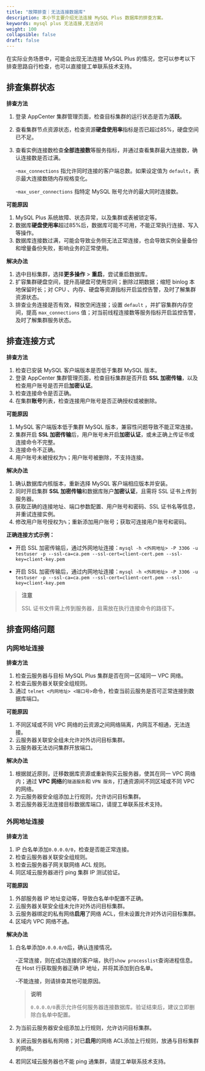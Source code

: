 ```yaml
---
title: "故障排查｜无法连接数据库"
description: 本小节主要介绍无法连接 MySQL Plus 数据库的排查方案。 
keywords: mysql plus 无法连接,无法访问
weight: 100
collapsible: false
draft: false
---
```




在实际业务场景中，可能会出现无法连接 MySQL Plus 的情况，您可以参考以下排查思路自行检查，也可以直接提工单联系技术支持。

## 排查集群状态

**排查方法** 

1. 登录 AppCenter 集群管理页面，检查目标集群的运行状态是否为**活跃**。
2. 查看集群节点资源状态，检查资源**硬盘使用率**指标是否已超过85%，硬盘空间已不足。
3. 查看实例连接数检查**全部连接数**等服务指标，并通过查看集群最大连接数，确认连接数是否过满。

   -`max_connections` 指允许同时连接的客户端总数。如果设定值为 `default`，表示最大连接数随内存规格变化。

   -`max_user_connections` 指特定 MySQL 账号允许的最大同时连接数。

**可能原因**

1. MySQL Plus 系统故障、状态异常，以及集群或表被锁定等。
2. 数据库**硬盘使用率**超过85%后，数据库可能不可用，不能正常执行连接、写入等操作。
3. 数据库连接数过满，可能会导致业务侧无法正常连接，也会导致实例全量备份和增量备份失败，影响业务的正常使用。

**解决办法**

1. 选中目标集群，选择**更多操作** > **重启**，尝试重启数据库。
2. 扩容集群硬盘空间，提升高硬盘可使用空间；删除过期数据；缩短 binlog 本地保留时长；对 CPU 、内存、硬盘等资源指标开启监控告警，及时了解集群资源状态。
3. 排查业务连接是否有效，释放空闲连接；设置 `default` ，并扩容集群内存空间，提高 `max_connections` 值；对当前线程连接数等服务指标开启监控告警，及时了解集群服务状态。

## 排查连接方式

**排查方法**

1. 检查已安装 MySQL 客户端版本是否低于集群 MySQL 版本。
2. 登录 AppCenter 集群管理页面，检查目标集群是否开启 **SSL 加密传输**，以及检查用户账号是否开启**加密认证**。
3. 检查连接命令是否正确。
4. 在集群**账号**列表，检查连接用户账号是否正确授权或被删除。

**可能原因** 

1. MySQL 客户端版本低于集群 MySQL 版本，兼容性问题导致不能正常连接。
2. 集群开启 **SSL 加密传输**后，用户账号未开启**加密认证**，或未正确上传证书或连接命令不完整。
3. 连接命令不正确。
4. 用户账号未被授权为`%`；用户账号被删除，不支持连接。

**解决办法**

1. 确认数据库内核版本，重新选择 MySQL 客户端相应版本并安装。
2. 同时开启集群 **SSL 加密传输**和数据库账户**加密认证**，且需将 SSL 证书上传到服务器。
3. 获取正确的连接地址、端口参数配置、用户账号和密码、SSL 证书名等信息，并重试连接实例。
4. 修改用户账号授权为`%`；重新添加用户账号；获取可连接用户账号和密码。

**正确连接方式示例：**
 
- 开启 SSL 加密传输后，通过外网地址连接：`mysql -h <外网地址> -P 3306 -u testuser -p --ssl-ca=ca.pem --ssl-cert=client-cert.pem --ssl-key=client-key.pem`

- 开启 SSL 加密传输后，通过内网地址连接：`mysql -h <外网地址> -P 3306 -u testuser -p --ssl-ca=ca.pem --ssl-cert=client-cert.pem --ssl-key=client-key.pem`

> **注意**
>
> SSL 证书文件需上传到服务器，且需放在执行连接命令的路径下。

## 排查网络问题

### 内网地址连接

**排查方法**

1. 检查云服务器与目标 MySQL Plus 集群是否在同一区域同一 VPC 网络。
2. 检查云服务器关联安全组规则。
3. 通过 `telnet <内网地址> <端口号>`命令，检查当前云服务是否可正常连接到数据库端口。

**可能原因**

1. 不同区域或不同 VPC 网络的云资源之间网络隔离，内网互不相通，无法连接。
2. 云服务器关联安全组未允许对外访问目标集群。
3. 云服务器无法访问集群开放端口。

**解决办法**

1. 根据就近原则，迁移数据库资源或重新购买云服务器，使其在同一 VPC 网络内；通过 **VPC 网络**的`隧道服务`和 `VPN 服务`，打通资源间不同区域或不同 VPC 的网络。
2. 为云服务器安全组添加上行规则，允许访问目标集群。
3. 若云服务器无法连接目标数据库端口，请提工单联系技术支持。

### 外网地址连接

**排查方法** 

1. IP 白名单添加`0.0.0.0/0`，检查是否能正常连接。
2. 检查云服务器关联安全组规则。
3. 检查云服务器子网关联网络 ACL 规则。
4. 同区域云服务器进行 ping 集群 IP 测试验证。

**可能原因** 

1. 外部服务器 IP 地址变动等，导致白名单中配置不正确。
2. 云服务器关联安全组未允许对外访问目标集群。
3. 云服务器绑定的私有网络**启用**了网络 ACL，但未设置允许对外访问目标集群。
4. 区域内 VPC 网络不通。

**解决办法** 
1. 白名单添加`0.0.0.0/0`后，确认连接情况。
   
   -正常连接，则在成功连接的客户端，执行`show processlist`查询进程信息。在 Host 行获取服务器正确 IP 地址，并将其添加到白名单。

   -不能连接，则请排查其他可能原因。

   > **说明** 
   > 
   > `0.0.0.0/0`表示允许任何服务器连接数据库。验证结束后，建议立即删除白名单中配置。

2. 为当前云服务器安全组添加上行规则，允许访问目标集群。
3. 关闭云服务器私有网络；对已**启用**的网络 ACL添加上行规则，放通与目标集群的网络。
4. 若同区域云服务器也不能 ping 通集群，请提工单联系技术支持。
